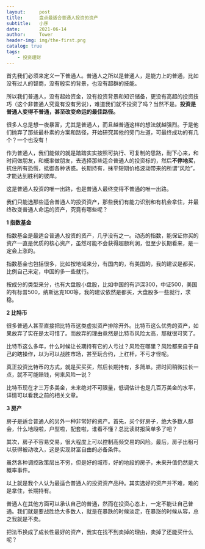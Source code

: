 ```yaml
---
layout:     post
title:      盘点最适合普通人投资的资产
subtitle:   小序
date:       2021-06-14
author:     Tower
header-img: img/the-first.png
catalog: true
tags:
    - 投资理财
---
```


首先我们必须来定义一下普通人。普通人之所以是普通人，是能力上的普通，比如没有过人的智商，没有殷实的背景，也没有超群的技能。

所以我们普通人，没有起始资金，没有投资背景和知识储备，更没有高超的投资技巧（这个非普通人究竟有没有另说），难道我们就不投资了吗？当然不是。**投资是普通人变得不普通，甚至改变命运的最佳路径。**

很多人总是想一夜暴富，尤其是普通人，而且越普通这样的想法就越强烈。于是他们抛弃了那些最朴素的方案和路径，开始研究其他的旁门左道，可最终成功的有几个？一个也没有！

作为普通人，我们能做的就是踏踏实实按照可执行、可复制的思路，耐下心来，和时间做朋友，和概率做朋友，去选择那些适合普通人的投资标的，然后**不停地买**，抗住所有恐慌，抵御各种诱惑。长期持有，抹平短期价格波动带来的所谓“风险”，才能达到胜利的彼岸。

这是普通人投资的唯一出路，也是普通人最终变得不普通的唯一出路。

我们只能选那些适合普通人的投资资产，那些我们有能力识别和有机会拿住，并最终改变普通人命运的资产，究竟有哪些呢？

**1 指数基金**

指数基金是最适合普通人投资的资产，几乎没有之一。动态的指数，能保证你买的资产一直是优质的核心资产，虽然可能不会获得超额利润，但至少长期看来，是一定会上涨的。

指数基金也包括很多，比如按地域来分，有国内的，有美国的，我的建议是都买，比例自己来定，中国的多一些就行。

按成分的类型来分，也有大盘股小盘股，比如中国的有沪深300，中证500，美国的有标普500，纳斯达克100等，我的建议依然是都买，大盘股多一些就行，求稳。

**2 比特币**

很多普通人甚至直接把比特币这类虚拟资产排除开外。比特币这么优秀的资产，如果放弃了实在是太可惜了。而放弃的理由竟然是比特币风险太高，那就很可笑了。

比特币这么多年，什么时候让长期持有它的人亏过？风险在哪里？风险都来自于自己的瞎操作，以为可以战胜市场，甚至玩合约，上杠杆，不亏才怪呢。

真正投资比特币的方式，就是买买买，然后长期持有，多简单。把时间稍微拉长一点，就不可能赔钱，何来风险一说？

比特币现在才三万多美金，未来绝对不可限量，低调估计也是几百万美金的水平，详情可以看我之前的相关文章。

**3 房产**

房子是适合普通人的另外一种非常好的资产。首先，买个好房子，绝大多数人都会，什么地段啦，户型啦，配套啦，谁看不懂？总比读财报简单多了吧？

其次，房子不容易交易，很大程度上可以控制高频交易的风险。最后，房子出租可以获得被动收入，这是实现财富自由的必备条件。

虽然各种调控政策层出不穷，但是好的城市，好的地段的房子，未来升值仍然是大概率事件。



以上就是我个人认为最适合普通人的投资资产品种。其实选好的资产并不难，难的是拿住，长期持有。

普通人在其他方面可以承认自己的普通，然而在投资心态上，一定不能让自己普通。我们就是要战胜绝大多数人，就是在暴跌的时候淡定，在暴涨的时候从容，总之我就是不卖。

把法币换成了成长性最好的资产，我实在找不到卖掉的理由，卖掉了还能买什么呢？